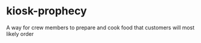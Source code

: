 # kiosk-prophecy
A way for crew members to prepare and cook food that customers will most likely order
